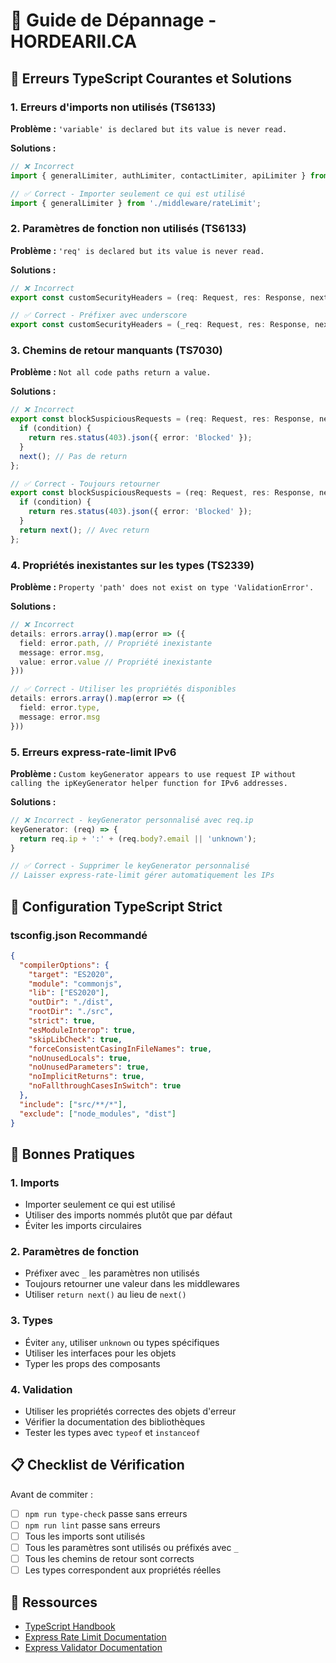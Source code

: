 # 🔧 Guide de Dépannage - HORDEARII.CA

## 🚨 Erreurs TypeScript Courantes et Solutions

### 1. Erreurs d'imports non utilisés (TS6133)

**Problème :** `'variable' is declared but its value is never read.`

**Solutions :**
```typescript
// ❌ Incorrect
import { generalLimiter, authLimiter, contactLimiter, apiLimiter } from './middleware/rateLimit';

// ✅ Correct - Importer seulement ce qui est utilisé
import { generalLimiter } from './middleware/rateLimit';
```

### 2. Paramètres de fonction non utilisés (TS6133)

**Problème :** `'req' is declared but its value is never read.`

**Solutions :**
```typescript
// ❌ Incorrect
export const customSecurityHeaders = (req: Request, res: Response, next: NextFunction) => {

// ✅ Correct - Préfixer avec underscore
export const customSecurityHeaders = (_req: Request, res: Response, next: NextFunction) => {
```

### 3. Chemins de retour manquants (TS7030)

**Problème :** `Not all code paths return a value.`

**Solutions :**
```typescript
// ❌ Incorrect
export const blockSuspiciousRequests = (req: Request, res: Response, next: NextFunction) => {
  if (condition) {
    return res.status(403).json({ error: 'Blocked' });
  }
  next(); // Pas de return
};

// ✅ Correct - Toujours retourner
export const blockSuspiciousRequests = (req: Request, res: Response, next: NextFunction) => {
  if (condition) {
    return res.status(403).json({ error: 'Blocked' });
  }
  return next(); // Avec return
};
```

### 4. Propriétés inexistantes sur les types (TS2339)

**Problème :** `Property 'path' does not exist on type 'ValidationError'.`

**Solutions :**
```typescript
// ❌ Incorrect
details: errors.array().map(error => ({
  field: error.path, // Propriété inexistante
  message: error.msg,
  value: error.value // Propriété inexistante
}))

// ✅ Correct - Utiliser les propriétés disponibles
details: errors.array().map(error => ({
  field: error.type,
  message: error.msg
}))
```

### 5. Erreurs express-rate-limit IPv6

**Problème :** `Custom keyGenerator appears to use request IP without calling the ipKeyGenerator helper function for IPv6 addresses.`

**Solutions :**
```typescript
// ❌ Incorrect - keyGenerator personnalisé avec req.ip
keyGenerator: (req) => {
  return req.ip + ':' + (req.body?.email || 'unknown');
}

// ✅ Correct - Supprimer le keyGenerator personnalisé
// Laisser express-rate-limit gérer automatiquement les IPs
```

## 🔧 Configuration TypeScript Strict

### tsconfig.json Recommandé
```json
{
  "compilerOptions": {
    "target": "ES2020",
    "module": "commonjs",
    "lib": ["ES2020"],
    "outDir": "./dist",
    "rootDir": "./src",
    "strict": true,
    "esModuleInterop": true,
    "skipLibCheck": true,
    "forceConsistentCasingInFileNames": true,
    "noUnusedLocals": true,
    "noUnusedParameters": true,
    "noImplicitReturns": true,
    "noFallthroughCasesInSwitch": true
  },
  "include": ["src/**/*"],
  "exclude": ["node_modules", "dist"]
}
```

## 🚀 Bonnes Pratiques

### 1. Imports
- Importer seulement ce qui est utilisé
- Utiliser des imports nommés plutôt que par défaut
- Éviter les imports circulaires

### 2. Paramètres de fonction
- Préfixer avec `_` les paramètres non utilisés
- Toujours retourner une valeur dans les middlewares
- Utiliser `return next()` au lieu de `next()`

### 3. Types
- Éviter `any`, utiliser `unknown` ou types spécifiques
- Utiliser les interfaces pour les objets
- Typer les props des composants

### 4. Validation
- Utiliser les propriétés correctes des objets d'erreur
- Vérifier la documentation des bibliothèques
- Tester les types avec `typeof` et `instanceof`

## 📋 Checklist de Vérification

Avant de commiter :
- [ ] `npm run type-check` passe sans erreurs
- [ ] `npm run lint` passe sans erreurs
- [ ] Tous les imports sont utilisés
- [ ] Tous les paramètres sont utilisés ou préfixés avec `_`
- [ ] Tous les chemins de retour sont corrects
- [ ] Les types correspondent aux propriétés réelles

## 🔗 Ressources

- [TypeScript Handbook](https://www.typescriptlang.org/docs/)
- [Express Rate Limit Documentation](https://express-rate-limit.github.io/)
- [Express Validator Documentation](https://express-validator.github.io/)
